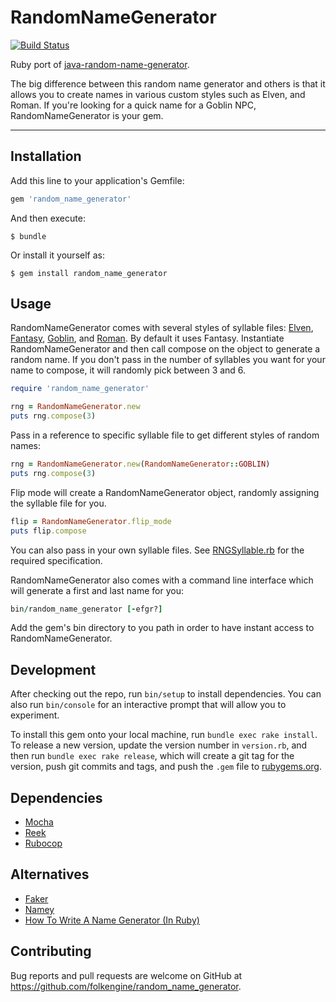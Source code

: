 # RandomNameGenerator

[![Build Status](https://travis-ci.org/folkengine/random_name_generator.svg?branch=master)](https://travis-ci.org/folkengine/random_name_generator)

Ruby port of [java-random-name-generator](https://github.com/folkengine/java-random-name-generator).

The big difference between this random name generator and others is that it allows you to create names in various
custom styles such as Elven, and Roman. If you're looking for a quick name for a Goblin NPC, RandomNameGenerator is
your gem.

------


## Installation

Add this line to your application's Gemfile:

```ruby
gem 'random_name_generator'
```

And then execute:

    $ bundle

Or install it yourself as:

    $ gem install random_name_generator

## Usage

RandomNameGenerator comes with several styles of syllable files:
[Elven](https://github.com/folkengine/random_name_generator/blob/master/lib/random_name_generator/languages/elven.txt),
[Fantasy](https://github.com/folkengine/random_name_generator/blob/master/lib/random_name_generator/languages/fantasy.txt),
[Goblin](https://github.com/folkengine/random_name_generator/blob/master/lib/random_name_generator/languages/goblin.txt),
and [Roman](https://github.com/folkengine/random_name_generator/blob/master/lib/random_name_generator/languages/roman.txt).
By default it uses Fantasy. Instantiate RandomNameGenerator and then call compose on the object to generate a random name.
If you don't pass in the number of syllables you want for your name  to compose, it will randomly pick between 3 and 6.

```ruby
require 'random_name_generator'

rng = RandomNameGenerator.new
puts rng.compose(3)
```

Pass in a reference to specific syllable file to get different styles of random names:

```ruby
rng = RandomNameGenerator.new(RandomNameGenerator::GOBLIN)
puts rng.compose(3)
```

Flip mode will create a RandomNameGenerator object, randomly assigning the syllable file for you.

```ruby
flip = RandomNameGenerator.flip_mode
puts flip.compose
```

You can also pass in your own syllable files. See
[RNGSyllable.rb](https://github.com/folkengine/random_name_generator/blob/master/lib/random_name_generator/rng_syllable.rb)
for the required specification.

RandomNameGenerator also comes with a command line interface which will generate a first and last name for you:

```ruby
bin/random_name_generator [-efgr?]
```

Add the gem's bin directory to you path in order to have instant access to RandomNameGenerator.

## Development

After checking out the repo, run `bin/setup` to install dependencies. You can also run `bin/console` for an interactive prompt that will allow you to experiment.

To install this gem onto your local machine, run `bundle exec rake install`. To release a new version, update the version number in `version.rb`, and then run `bundle exec rake release`, which will create a git tag for the version, push git commits and tags, and push the `.gem` file to [rubygems.org](https://rubygems.org).

## Dependencies

* [Mocha](https://github.com/freerange/mocha)
* [Reek](https://github.com/troessner/reek)
* [Rubocop](https://github.com/bbatsov/rubocop)

## Alternatives

* [Faker](https://github.com/stympy/faker)
* [Namey](https://github.com/muffinista/namey)
* [How To Write A Name Generator (In Ruby)](http://www.skorks.com/2009/07/how-to-write-a-name-generator-in-ruby/)

## Contributing

Bug reports and pull requests are welcome on GitHub at https://github.com/folkengine/random_name_generator.
